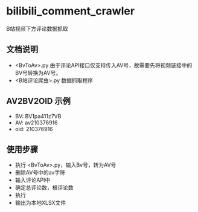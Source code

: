# bilibili_comment_crawler
B站视频下方评论数据抓取

## 文档说明
- \<BvToAv\>.py 由于评论API接口仅支持传入AV号，故需要先将视频链接中的BV号转换为AV号。
- <B站评论爬虫>.py 数据抓取程序
 

## AV2BV2OID 示例
- BV:	BV1pa411z7VB
- AV:	av210376916
- oid: 210376916

## 使用步骤
- 执行 \<BvToAv\>.py，输入Bv号，转为AV号
- 删除AV号中的av字符
- 输入评论API中
- 确定总评论数，根评论数
- 执行
- 输出为本地XLSX文件
